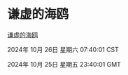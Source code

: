 # 谦虚的海鸥
[谦虚的海鸥](http://219.139.197.74:56308/qxdho/course/base/hotlink/index.php)

2024年 10月 26日 星期六 07:40:01 CST

2024年 10月 25日 星期五 23:40:01 GMT
